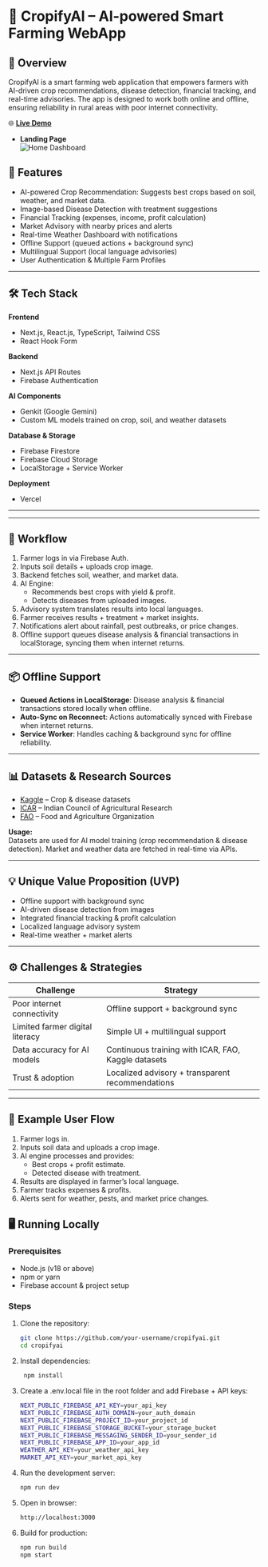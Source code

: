 # 🌱 CropifyAI – AI-powered Smart Farming WebApp  

## 📖 Overview  
CropifyAI is a smart farming web application that empowers farmers with AI-driven crop recommendations, disease detection, financial tracking, and real-time advisories. The app is designed to work both online and offline, ensuring reliability in rural areas with poor internet connectivity.  

🌐 **[Live Demo](https://cropifyai.vercel.app/)**

- **Landing Page**  
  ![Home Dashboard](./CropifyAI_UI/landing.png)  


## 🚀 Features  
- AI-powered Crop Recommendation: Suggests best crops based on soil, weather, and market data. 
- Image-based Disease Detection with treatment suggestions  
- Financial Tracking (expenses, income, profit calculation)  
- Market Advisory with nearby prices and alerts  
- Real-time Weather Dashboard with notifications  
- Offline Support (queued actions + background sync)  
- Multilingual Support (local language advisories)  
- User Authentication & Multiple Farm Profiles  

---

## 🛠️ Tech Stack  

**Frontend**  
- Next.js, React.js, TypeScript, Tailwind CSS  
- React Hook Form  

**Backend**  
- Next.js API Routes  
- Firebase Authentication  

**AI Components**  
- Genkit (Google Gemini)  
- Custom ML models trained on crop, soil, and weather datasets  

**Database & Storage**  
- Firebase Firestore  
- Firebase Cloud Storage  
- LocalStorage + Service Worker  

**Deployment**  
- Vercel 

---


---

## 🔄 Workflow  

1. Farmer logs in via Firebase Auth.  
2. Inputs soil details + uploads crop image.  
3. Backend fetches soil, weather, and market data.  
4. AI Engine:  
   - Recommends best crops with yield & profit.  
   - Detects diseases from uploaded images.  
5. Advisory system translates results into local languages.  
6. Farmer receives results + treatment + market insights.  
7. Notifications alert about rainfall, pest outbreaks, or price changes.  
8. Offline support queues disease analysis & financial transactions in localStorage, syncing them when internet returns.  

---

## 📦 Offline Support  

- **Queued Actions in LocalStorage**: Disease analysis & financial transactions stored locally when offline.  
- **Auto-Sync on Reconnect**: Actions automatically synced with Firebase when internet returns.  
- **Service Worker**: Handles caching & background sync for offline reliability.  

---

## 📊 Datasets & Research Sources  

- [Kaggle](https://www.kaggle.com) – Crop & disease datasets  
- [ICAR](https://icar.org.in) – Indian Council of Agricultural Research  
- [FAO](https://www.fao.org) – Food and Agriculture Organization  

**Usage:**  
Datasets are used for AI model training (crop recommendation & disease detection). Market and weather data are fetched in real-time via APIs.  

---

## 💡 Unique Value Proposition (UVP)  

- Offline support with background sync  
- AI-driven disease detection from images  
- Integrated financial tracking & profit calculation  
- Localized language advisory system  
- Real-time weather + market alerts  

---

## ⚙️ Challenges & Strategies  

| Challenge | Strategy |
|-----------|-----------|
| Poor internet connectivity | Offline support + background sync |
| Limited farmer digital literacy | Simple UI + multilingual support |
| Data accuracy for AI models | Continuous training with ICAR, FAO, Kaggle datasets |
| Trust & adoption | Localized advisory + transparent recommendations |

---

## 📸 Example User Flow  

1. Farmer logs in.  
2. Inputs soil data and uploads a crop image.  
3. AI engine processes and provides:  
   - Best crops + profit estimate.  
   - Detected disease with treatment.  
4. Results are displayed in farmer’s local language.  
5. Farmer tracks expenses & profits.  
6. Alerts sent for weather, pests, and market price changes.  



## 🖥️ Running Locally  

### Prerequisites  
- Node.js (v18 or above)  
- npm or yarn  
- Firebase account & project setup  

### Steps  

1. Clone the repository:  
   ```bash
   git clone https://github.com/your-username/cropifyai.git
   cd cropifyai

2. Install dependencies:  
   ```bash
    npm install

3. Create a .env.local file in the root folder and add Firebase + API keys:
    ```bash
    NEXT_PUBLIC_FIREBASE_API_KEY=your_api_key
    NEXT_PUBLIC_FIREBASE_AUTH_DOMAIN=your_auth_domain
    NEXT_PUBLIC_FIREBASE_PROJECT_ID=your_project_id
    NEXT_PUBLIC_FIREBASE_STORAGE_BUCKET=your_storage_bucket
    NEXT_PUBLIC_FIREBASE_MESSAGING_SENDER_ID=your_sender_id
    NEXT_PUBLIC_FIREBASE_APP_ID=your_app_id
    WEATHER_API_KEY=your_weather_api_key
    MARKET_API_KEY=your_market_api_key

4. Run the development server:
     ```bash
     npm run dev

5. Open in browser:
    ```bash
    http://localhost:3000

6. Build for production:
    ```bash
    npm run build
    npm start



